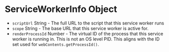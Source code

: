 # ServiceWorkerInfo Object

* `scriptUrl` String - The full URL to the script that this service worker runs
* `scope` String - The base URL that this service worker is active for.
* `renderProcessId` Number - The virtual ID of the process that this service worker is running in.  This is not an OS level PID.  This aligns with the ID set used for `webContents.getProcessId()`.
